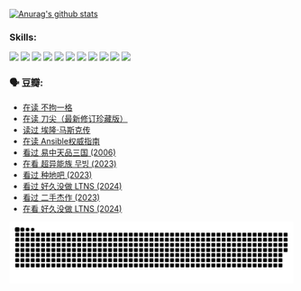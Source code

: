 
[![Anurag's github stats](https://github-readme-stats.vercel.app/api?username=w940853815)](https://github.com/anuraghazra/github-readme-stats)

### Skills:

<code><img height="32" src="https://cdn.jsdelivr.net/npm/simple-icons@v5/icons/python.svg"></code>
<code><img height="32" src="https://cdn.jsdelivr.net/npm/simple-icons@v5/icons/javascript.svg"></code>
<code><img height="32" src="https://cdn.jsdelivr.net/npm/simple-icons@v5/icons/django.svg"></code>
<code><img height="32" src="https://cdn.jsdelivr.net/npm/simple-icons@v5/icons/flask.svg"></code>
<code><img height="32" src="https://cdn.jsdelivr.net/npm/simple-icons@v5/icons/vuetify.svg"></code>
<code><img height="32" src="https://cdn.jsdelivr.net/npm/simple-icons@v5/icons/git.svg"></code>
<code><img height="32" src="https://cdn.jsdelivr.net/npm/simple-icons@v5/icons/docker.svg"></code>
<code><img height="32" src="https://cdn.jsdelivr.net/npm/simple-icons@v5/icons/postgresql.svg"></code>
<code><img height="32" src="https://cdn.jsdelivr.net/npm/simple-icons@v5/icons/elasticsearch.svg"></code>
<code><img height="32" src="https://cdn.jsdelivr.net/npm/simple-icons@v5/icons/macos.svg"></code>
<code><img height="32" src="https://cdn.jsdelivr.net/npm/simple-icons@v5/icons/linux.svg"></code>

### 🗣 豆瓣:

<!-- DOUBAN-ACTIVITIES:START -->
- [在读 不拘一格](https://www.douban.com/people/136069238/status/4541712161/?_i=10303279)
- [在读 刀尖（最新修订珍藏版）](https://www.douban.com/people/136069238/status/4541711339/?_i=10303279)
- [读过 埃隆·马斯克传](https://www.douban.com/people/136069238/status/4541710351/?_i=10303279)
- [在读 Ansible权威指南](https://www.douban.com/people/136069238/status/4539151450/?_i=10303279)
- [看过 易中天品三国‎ (2006)](https://www.douban.com/people/136069238/status/4529910812/?_i=10303280)
- [在看 超异能族 무빙‎ (2023)](https://www.douban.com/people/136069238/status/4527291077/?_i=10303280)
- [看过 种地吧‎ (2023)](https://www.douban.com/people/136069238/status/4527289637/?_i=10303280)
- [看过 好久没做 LTNS‎ (2024)](https://www.douban.com/people/136069238/status/4527289515/?_i=10303280)
- [看过 二手杰作‎ (2023)](https://www.douban.com/people/136069238/status/4522502716/?_i=10303280)
- [在看 好久没做 LTNS‎ (2024)](https://www.douban.com/people/136069238/status/4521969883/?_i=10303280)
<!-- DOUBAN-ACTIVITIES:END -->


![Snake animation](https://raw.githubusercontent.com/w940853815/w940853815/output/github-contribution-grid-snake.svg)

<!--
**w940853815/w940853815** is a ✨ _special_ ✨ repository because its `README.md` (this file) appears on your GitHub profile.

Here are some ideas to get you started:

- 🔭 I’m currently working on ...
- 🌱 I’m currently learning ...
- 👯 I’m looking to collaborate on ...
- 🤔 I’m looking for help with ...
- 💬 Ask me about ...
- 📫 How to reach me: ...
- 😄 Pronouns: ...
- ⚡ Fun fact: ...
-->

